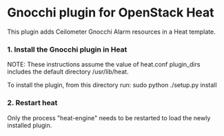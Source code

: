 Gnocchi plugin for OpenStack Heat
=================================

This plugin adds Ceilometer Gnocchi Alarm resources in a Heat template.


### 1. Install the Gnocchi plugin in Heat

NOTE: These instructions assume the value of heat.conf plugin_dirs includes the
default directory /usr/lib/heat.

To install the plugin, from this directory run:
    sudo python ./setup.py install

### 2. Restart heat

Only the process "heat-engine" needs to be restarted to load the newly installed
plugin.
